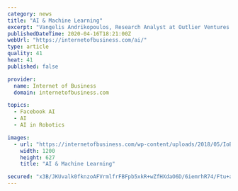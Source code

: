 ```yaml
---
category: news
title: "AI & Machine Learning"
excerpt: "Vangelis Andrikopoulos, Research Analyst at Outlier Ventures explains what the future of data ... In a change of course, Microsoft is to start working more closely with Facebook on open-source AI. The two companies had previously been competing,..."
publishedDateTime: 2020-04-16T18:21:00Z
webUrl: "https://internetofbusiness.com/ai/"
type: article
quality: 41
heat: 41
published: false

provider:
  name: Internet of Business
  domain: internetofbusiness.com

topics:
  - Facebook AI
  - AI
  - AI in Robotics

images:
  - url: "https://internetofbusiness.com/wp-content/uploads/2018/05/IoB-ogimage.jpg"
    width: 1200
    height: 627
    title: "AI & Machine Learning"

secured: "x3B/JKUvalk0fknzoAFVrmlfrFBFpb5xkR+wZfHXdaO6D/6iemrhR74/Ftu+au5agLP05YLbkDDjanhfoZHbu2jU4u2TuZLQpkys4wUZXpjrwbd1wapF165ZlW/0QvbJw78IxzmWwZ4Umhq8seq5I2aAUczBGaYS8BI+Sjf5zZKiV7UbFADb0rGIohbDpJPFWHRuxt74eqch3xYLIIaQw9Sw5SwX8O6/obugHjn48L6B3CcC8e5Ur6FyvOLTeFzfT9ox7B1f6Y5oVONrnAzcrY+VhYJXrOF9Gekylg271faBkmYinqQUYQUUCNXzhqRHZqgZlmthYtn4E3EBVQ9hSAf+MLMPzmNlzzLoMvRIsoEwR6z52imhfzDx8AZ3vIX8PceTn42IZ7k3UmrjzmofQ9n2lUS6PZdsn9CE6gwgh6/PS1Jm4jSWmowGLaI+YvS56ckOWMdaIYbIDakQaY9GvHq1mqW1EPw+qPZ9S4KR/rI=;z9e7372j7uBkYTrFGymDcQ=="
---
```


